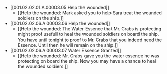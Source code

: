 - [[001.02.02.01.A.00003.05 Help the wounded]]
	- [[Help the wounded: Mark asked you to help Sara treat the wounded soldiers on the ship.]]
- [[001.02.02.06.A.00003.06 Help the wounded]]
	- [[Help the wounded: The Water Essence that Mr. Crabs is protecting might proof usefull to heal the wounded soldiers on board the ship. You have until tonight to proof to Mr. Crabs that you indeed need the Essence. Until then he will remain on the ship.]]
- [[001.02.02.06.A.00003.07 Water Essence Granted]]
	- [[Help the wounded: Mr. Crabs gave you the water essence he was protecting on board the ship. Now you may have a chance to heal the wounded soldiers.]]